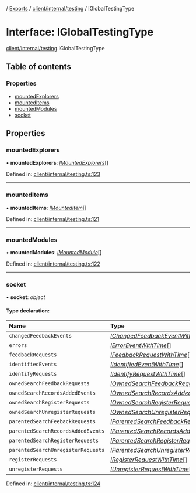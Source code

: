 [](../README.md) / [Exports](../modules.md) / [client/internal/testing](../modules/client_internal_testing.md) / IGlobalTestingType

# Interface: IGlobalTestingType

[client/internal/testing](../modules/client_internal_testing.md).IGlobalTestingType

## Table of contents

### Properties

- [mountedExplorers](client_internal_testing.iglobaltestingtype.md#mountedexplorers)
- [mountedItems](client_internal_testing.iglobaltestingtype.md#mounteditems)
- [mountedModules](client_internal_testing.iglobaltestingtype.md#mountedmodules)
- [socket](client_internal_testing.iglobaltestingtype.md#socket)

## Properties

### mountedExplorers

• **mountedExplorers**: [*IMountedExplorers*](client_internal_testing.imountedexplorers.md)[]

Defined in: [client/internal/testing.ts:123](https://github.com/onzag/itemize/blob/0569bdf2/client/internal/testing.ts#L123)

___

### mountedItems

• **mountedItems**: [*IMountedItem*](client_internal_testing.imounteditem.md)[]

Defined in: [client/internal/testing.ts:121](https://github.com/onzag/itemize/blob/0569bdf2/client/internal/testing.ts#L121)

___

### mountedModules

• **mountedModules**: [*IMountedModule*](client_internal_testing.imountedmodule.md)[]

Defined in: [client/internal/testing.ts:122](https://github.com/onzag/itemize/blob/0569bdf2/client/internal/testing.ts#L122)

___

### socket

• **socket**: *object*

#### Type declaration:

Name | Type |
:------ | :------ |
`changedFeedbackEvents` | [*IChangedFeedbackEventWithTime*](client_internal_testing.ichangedfeedbackeventwithtime.md)[] |
`errors` | [*IErrorEventWithTime*](client_internal_testing.ierroreventwithtime.md)[] |
`feedbackRequests` | [*IFeedbackRequestWithTime*](client_internal_testing.ifeedbackrequestwithtime.md)[] |
`identifiedEvents` | [*IIdentifiedEventWithTime*](client_internal_testing.iidentifiedeventwithtime.md)[] |
`identifyRequests` | [*IIdentifyRequestWithTime*](client_internal_testing.iidentifyrequestwithtime.md)[] |
`ownedSearchFeedbackRequests` | [*IOwnedSearchFeedbackRequestWithTime*](client_internal_testing.iownedsearchfeedbackrequestwithtime.md)[] |
`ownedSearchRecordsAddedEvents` | [*IOwnedSearchRecordsAddedEventWithTime*](client_internal_testing.iownedsearchrecordsaddedeventwithtime.md)[] |
`ownedSearchRegisterRequests` | [*IOwnedSearchRegisterRequestWithTime*](client_internal_testing.iownedsearchregisterrequestwithtime.md)[] |
`ownedSearchUnregisterRequests` | [*IOwnedSearchUnregisterRequestWithTime*](client_internal_testing.iownedsearchunregisterrequestwithtime.md)[] |
`parentedSearchFeebackRequests` | [*IParentedSearchFeedbackRequestWithTime*](client_internal_testing.iparentedsearchfeedbackrequestwithtime.md)[] |
`parentedSearchRecordsAddedEvents` | [*IParentedSearchRecordsAddedEventWithTime*](client_internal_testing.iparentedsearchrecordsaddedeventwithtime.md)[] |
`parentedSearchRegisterRequests` | [*IParentedSearchRegisterRequestWithTime*](client_internal_testing.iparentedsearchregisterrequestwithtime.md)[] |
`parentedSearchUnregisterRequests` | [*IParentedSearchUnregisterRequestWithTime*](client_internal_testing.iparentedsearchunregisterrequestwithtime.md)[] |
`registerRequests` | [*IRegisterRequestWithTime*](client_internal_testing.iregisterrequestwithtime.md)[] |
`unregisterRequests` | [*IUnregisterRequestWithTime*](client_internal_testing.iunregisterrequestwithtime.md)[] |

Defined in: [client/internal/testing.ts:124](https://github.com/onzag/itemize/blob/0569bdf2/client/internal/testing.ts#L124)
